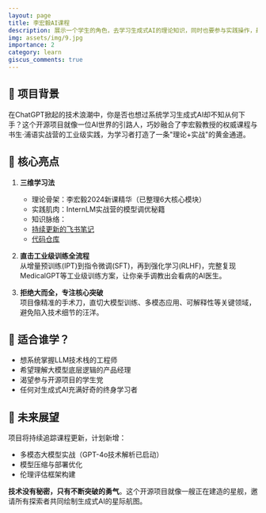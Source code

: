 ```yaml
---
layout: page
title: 李宏毅AI课程
description: 展示一个学生的角色，去学习生成式AI的理论知识，同时也要参与实践操作，最终达到对生成式AI的全面理解。
img: assets/img/9.jpg
importance: 2
category: learn
giscus_comments: true
---
```


## 🌟 项目背景

在ChatGPT掀起的技术浪潮中，你是否也想过系统学习生成式AI却不知从何下手？这个开源项目就像一位AI世界的引路人，巧妙融合了李宏毅教授的权威课程与书生·浦语实战营的工业级实践，为学习者打造了一条"理论+实战"的黄金通道。

## 🚀 核心亮点

1. **三维学习法**

   - 理论骨架：李宏毅2024新课精华（已整理6大核心模块）
   - 实践肌肉：InternLM实战营的模型调优秘籍
   - 知识脉络：
   - [持续更新的飞书笔记](https://swze06osuex.feishu.cn/wiki/QEj6w26WsigOyJkRxWyck6qVnQe?from=from_copylink)
   - [代码仓库](https://github.com/1587causalai/InternLM-Tutorial-Personalized-LLM-Research-Assistent)

2. **直击工业级训练全流程**  
   从增量预训练(IPT)到指令微调(SFT)，再到强化学习(RLHF)，完整复现MedicalGPT等工业级训练方案，让你亲手调教出会看病的AI医生。

3. **拒绝大而全，专注核心突破**  
   项目像精准的手术刀，直切大模型训练、多模态应用、可解释性等关键领域，避免陷入技术细节的汪洋。

## 🤔 适合谁学？

- 想系统掌握LLM技术栈的工程师
- 希望理解大模型底层逻辑的产品经理
- 渴望参与开源项目的学生党
- 任何对生成式AI充满好奇的终身学习者

## 🌈 未来展望

项目将持续追踪课程更新，计划新增：

- 多模态大模型实战（GPT-4o技术解析已启动）
- 模型压缩与部署优化
- 伦理评估框架构建

**技术没有秘密，只有不断突破的勇气**。这个开源项目就像一艘正在建造的星舰，邀请所有探索者共同绘制生成式AI的星际航图。
